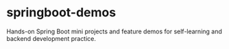 # springboot-demos
Hands-on Spring Boot mini projects and feature demos for self-learning and backend development practice.
